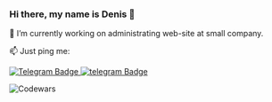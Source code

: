 ### Hi there, my name is Denis 👋

🔭 I’m currently working on administrating web-site at small company.

📫 Just ping me: 
<div id="badges">
  <a href="https://t.me/ErkhanDV">
    <img src="https://upload.wikimedia.org/wikipedia/commons/thumb/8/82/Telegram_logo.svg/32px-Telegram_logo.svg.png" alt="Telegram Badge"/>
  </a>
  <a href="mailto:erhan.denis@list.ru">
    <img src="https://upload.wikimedia.org/wikipedia/commons/thumb/0/01/Mail.Ru_Logo_2018.svg/76px-Mail.Ru_Logo_2018.svg.png" alt="telegram Badge"/>
  </a>
</div>

![Codewars](https://www.codewars.com/users/erkhandv/badges/large)
